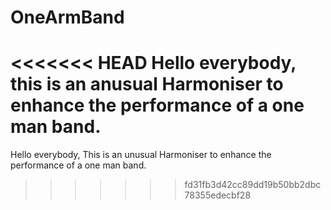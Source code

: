 # OneArmBand
<<<<<<< HEAD
Hello everybody, this is an anusual Harmoniser to enhance the performance of a one man band.
=======
Hello everybody, This is an unusual Harmoniser to enhance the performance of a one man band.
>>>>>>> fd31fb3d42cc89dd19b50bb2dbc78355edecbf28
